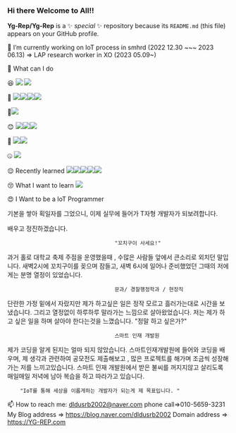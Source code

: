 ### Hi there Welcome to All!! 


**Yg-Rep/Yg-Rep** is a ✨ _special_ ✨ repository because its `README.md` (this file) appears on your GitHub profile.

🔭 I’m currently working on IoT process in smhrd (2022 12.30 ~~~ 2023 06.13)
  => LAP research worker in XO (2023 05.09~) 






:eyes:
What can I do

😆 <img src="https://img.shields.io/badge/java-007396?style=for-the-badge&logo=java&logoColor=white"> <img src="https://img.shields.io/badge/python-3776AB?style=for-the-badge&logo=python&logoColor=white">



👼 <img src="https://img.shields.io/badge/html5-E34F26?style=for-the-badge&logo=html5&logoColor=white"><img src="https://img.shields.io/badge/css-1572B6?style=for-the-badge&logo=css3&logoColor=white"><img src="https://img.shields.io/badge/jquery-0769AD?style=for-the-badge&logo=jquery&logoColor=white"><img src="https://img.shields.io/badge/javascript-F7DF1E?style=for-the-badge&logo=javascript&logoColor=black">


😬<img src="https://img.shields.io/badge/mysql-4479A1?style=for-the-badge&logo=mysql&logoColor=white">



😊
<img src="https://img.shields.io/badge/bootstrap-7952B3?style=for-the-badge&logo=bootstrap&logoColor=white"><img src="https://img.shields.io/badge/spring-6DB33F?style=for-the-badge&logo=spring&logoColor=white"><img src="https://img.shields.io/badge/springboot-6DB33F?style=for-the-badge&logo=springboot&logoColor=white">

😬
<img src="https://img.shields.io/badge/arduino-00979D?style=for-the-badge&logo=arduino&logoColor=white"><img src="https://img.shields.io/badge/rasberrypi-A22846?style=for-the-badge&logo=rasberrypi&logoColor=white">



🤐
<img src="https://img.shields.io/badge/github-181717?style=for-the-badge&logo=github&logoColor=white">



😌
Recently learned
<img src="https://img.shields.io/badge/Eclipse Mosquitto-3C5280?style=for-the-badge&logo=Eclipse Mosquitto&logoColor=white"><img src="https://img.shields.io/badge/Android Studio-3DDC84?style=for-the-badge&logo=Android Studio&logoColor=white"><img src="https://img.shields.io/badge/Kotlin-7F52FF?style=for-the-badge&logo=Kotlin&logoColor=white"><img src="https://img.shields.io/badge/flask-000000?style=for-the-badge&logo=flask&logoColor=white"><img src="https://img.shields.io/badge/apache tomcat-F8DC75?style=for-the-badge&logo=apachetomcat&logoColor=white">

😚
What I want to learn
<img src="https://img.shields.io/badge/Django-092E20?style=for-the-badge&logo=Django&logoColor=white">

😍
I Want to be a IoT Programmer 

기본을 쌓아 획일자를 그었으니, 이제 실무에 들어가 T자형 개발자가 되보려합니다. 

배우고 정진하겠습니다. 

                                      "꼬치구이 사세요!"
                                
과거 홀로 대학교 축제 주점을 운영했을때 , 수많은 사람들 앞에서 큰소리로 외치던 말입니다.
새벽2시에 꼬치구이를 꽂으며 잠들고, 새벽 6시에 일어나 준비했었던 그때의 저에게는 분명 열정이 있었습니다.

                                      문과/ 경찰행정학과 / 현장직
단란한 가정 밑에서 자랐지만 제가 하고싶은 일은 정작 모르고 흘러가는대로 시간을 보냈습니다.
그리고 열정없이 하루하루 말라가는 느낌으로 살아왔었습니다.
저는 제가 하고 싶은 일을 하며 살아야 한다는것을 느꼈습니다.
"정말 하고 싶은가?"

                                      스마트 인재 개발원

제가 코딩을 알게 된지는 얼마 되지 않았습니다.
스마트인재개발원에 들어와 코딩을 배우며,
제 생각과 관련하여 공모전도 제출해보고 ,
많은 프로젝트를 해가며 조금씩 성장해가는 저를 느끼고있습니다.
스마트 인재 개발원에서 받은 불씨를 꺼지지않고 살리도록
매일매일 저녁에 남아 복습을 하고 따라가고 있습니다.


        "IoT를 통해 세상을 이롭게하는 개발자가 되는게 제 목표입니다. "






 📫 How to reach me: dldusrb2002@naver.com  phone call=>010-5659-3231
  My Blog address => https://blog.naver.com/dldusrb2002
  Domain address => https://YG-REP.com
  
  
  
  
  
  
  
  
















<!--
Here are some ideas to get you started:

🔭 I’m currently working on IoT process in smhrd (2022 12.30~2023 06.13)

🌱 I’m currently learning Java / Java Script / Python / jsp /html css / oracle DB / Git / arduino 

👯 I’m looking to collaborate on ...
🤔 I’m looking for help with c c++
- 💬 Ask me about ...

- 😄 Pronouns: ...
- ⚡ Fun fact: ...
-->
